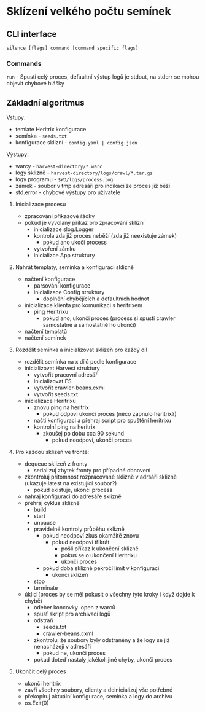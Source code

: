 # Sklízení velkého počtu semínek

## CLI interface

`silence [flags] command [command specific flags]`

### Commands

`run` - Spustí celý proces, defaultní výstup logů je stdout, na stderr se mohou objevit chybové hlášky

## Základní algoritmus

Vstupy:

- temlate Heritrix konfigurace
- semínka - `seeds.txt`
- konfigurace sklizní - `config.yaml | config.json`

Výstupy:

- warcy - `harvest-directory/*.warc`
- logy sklizně - `harvest-directory/logs/crawl/*.tar.gz`
- logy programu - `$WD/logs/process.log`
- zámek - soubor v tmp adresáři pro indikaci že proces již běží
- std.error - chybové výstupy pro uživatele

1. Inicializace procesu

    - zpracování příkazové řádky
    - pokud je vyvolaný příkaz pro zpracování sklizní
        - inicializace slog.Logger
        - kontrola zda již proces neběží (zda již neexistuje zámek)
            - pokud ano ukoči process
        - vytvoření zámku
        - inicializce App struktury

2. Nahrát templaty, semínka a konfiguraci sklizně

    - načtení konfigurace
        - parsování konfigurace
        - inicializace Config struktury
            - doplnění chybějících a defaultních hodnot
    - inicializace klienta pro komunikaci s heritrixem
        - ping Heritrixu
            - pokud ano, ukonči proces (process si spustí crawler samostatně a samostatně ho ukončí)
    - načtení templatů
    - načtení semínek

3. Rozdělit semínka a inicializovat sklizeň pro každý díl

    - rozdělit semínka na x dílů podle konfigurace
    - inicializovat Harvest struktury
        - vytvořit pracovní adresář
        - inicializovat FS
        - vytvořit crawler-beans.cxml
        - vytvořit seeds.txt
    - inicializace Heritrixu
        - znovu ping na heritrix
            - pokud odpoví ukonči proces (něco zapnulo heritrix?)
        - načti konfiguraci a přehraj script pro spuštění heritrixu
        - kontrolní ping na heritrix
            - zkoušej po dobu cca 90 sekund
                - pokud neodpoví, ukonči proces

4. Pro každou sklizeň ve frontě:

    - dequeue sklizeň z fronty
        - serializuj zbytek fronty pro případné obnovení
    - zkontroluj přítomnost rozpracované sklizně v adrsáři sklizně (ukazuje latest na existující soubor?)
        - pokud existuje, ukonči process
    - nahraj konfiguraci do adresáře sklizně
    - přehraj cyklus sklizně
        - build
        - start
        - unpause
        - pravidelné kontroly průběhu sklizně
            - pokud neodpoví zkus okamžitě znovu
                - pokud neodpoví třikrát
                    - pošli příkaz k ukončení sklizně
                    - pokus se o ukončení Heritrixu
                    - ukonči proces
            - pokud doba sklizně pekročí limit v konfiguraci
                - ukonči sklizeň
        - stop
        - terminate
    - úklid (proces by se měl pokusit o všechny tyto kroky i když dojde k chybě)
        - odeber koncovky .open z warců
        - spusť skript pro archivaci logů
        - odstraň
            - seeds.txt
            - crawler-beans.cxml
        - zkontroluj že soubory byly odstraněny a že logy se již nenacházejí v adresáři
            - pokud ne, ukonči proces
        - pokud doteď nastaly jakékoli jiné chyby, ukonči proces

5. Ukončit celý proces

    - ukonči heritrix
    - zavři všechny soubory, clienty a deinicializuj vše potřebné
    - překopíruj aktuální konfigurace, semínka a logy do archivu
    - os.Exit(0)
